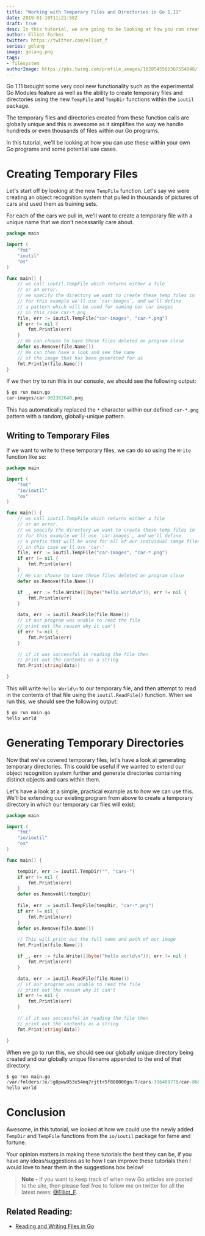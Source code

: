 ```yaml
---
title: "Working with Temporary Files and Directories in Go 1.11"
date: 2019-01-10T11:21:58Z
draft: true
desc: In this tutorial, we are going to be looking at how you can create and work with temp files and directories in Go 1.11
author: Elliot Forbes
twitter: https://twitter.com/elliot_f
series: golang
image: golang.png
tags:
- filesystem
authorImage: https://pbs.twimg.com/profile_images/1028545501367554048/lzr43cQv_400x400.jpg
---
```


Go 1.11 brought some very cool new functionality such as the experimental Go Modules feature as well as the ability to create temporary files and directories using the new `TempFile` and `TempDir` functions within the `ioutil` package.

The temporary files and directories created from these function calls are globally unique and this is awesome as it simplifies the way we handle hundreds or even thousands of files within our Go programs.

In this tutorial, we'll be looking at how you can use these within your own Go programs and some potential use cases.

# Creating Temporary Files

Let's start off by looking at the new `TempFile` function. Let's say we were creating an object recognition system that pulled in thousands of pictures of cars and used them as training sets. 

For each of the cars we pull in, we'll want to create a temporary file with a unique name that we don't necessarily care about. 

```go
package main

import (
    "fmt"
    "ioutil"
    "os"
)

func main() {
    // we call ioutil.TempFile which returns either a file
    // or an error.
    // we specify the directory we want to create these temp files in
    // for this example we'll use `car-images`, and we'll define
    // a pattern which will be used for naming our car images
    // in this case car-*.png
    file, err := ioutil.TempFile("car-images", "car-*.png")
    if err != nil {
        fmt.Println(err)
    }
    // We can choose to have these files deleted on program close 
    defer os.Remove(file.Name())
    // We can then have a look and see the name 
    // of the image that has been generated for us
    fmt.Println(file.Name()) 
}
```

If we then try to run this in our console, we should see the following output:

```s
$ go run main.go
car-images/car-982382640.png
```

This has automatically replaced the `*` character within our defined `car-*.png` pattern with a random, globally-unique pattern.

## Writing to Temporary Files

If we want to write to these temporary files, we can do so using the `Write` function like so:

```go
package main

import (
	"fmt"
	"io/ioutil"
	"os"
)

func main() {
	// we call ioutil.TempFile which returns either a file
	// or an error.
	// we specify the directory we want to create these temp files in
	// for this example we'll use `car-images`, and we'll define
	// a prefix that will be used for all of our individual image filenames
	// in this case we'll use 'car-'
	file, err := ioutil.TempFile("car-images", "car-*.png")
	if err != nil {
		fmt.Println(err)
	}
	// We can choose to have these files deleted on program close
	defer os.Remove(file.Name())

	if _, err := file.Write([]byte("hello world\n")); err != nil {
		fmt.Println(err)
	}

	data, err := ioutil.ReadFile(file.Name())
	// if our program was unable to read the file
	// print out the reason why it can't
	if err != nil {
		fmt.Println(err)
	}

	// if it was successful in reading the file then
	// print out the contents as a string
	fmt.Print(string(data))

}
```

This will write `Hello World\n` to our temporary file, and then attempt to read in the contents of that file using the `ioutil.ReadFile()` function. When we run this, we should see the following output:

```s
$ go run main.go
hello world
```

# Generating Temporary Directories

Now that we've covered temporary files, let's have a look at generating temporary directories. This could be useful if we wanted to extend our object recognition system further and generate directories containing distinct objects and cars within them.

Let's have a look at a simple, practical example as to how we can use this. We'll be extending our existing program from above to create a temporary directory in which our temporary car files will exist:

```go
package main

import (
	"fmt"
	"io/ioutil"
	"os"
)

func main() {

	tempDir, err := ioutil.TempDir("", "cars-")
	if err != nil {
		fmt.Println(err)
	}
	defer os.RemoveAll(tempDir)
	
	file, err := ioutil.TempFile(tempDir, "car-*.png")
	if err != nil {
		fmt.Println(err)
	}
	defer os.Remove(file.Name())

    // This will print out the full name and path of our image
	fmt.Println(file.Name())

	if _, err := file.Write([]byte("hello world\n")); err != nil {
		fmt.Println(err)
	}

	data, err := ioutil.ReadFile(file.Name())
	// if our program was unable to read the file
	// print out the reason why it can't
	if err != nil {
		fmt.Println(err)
	}

	// if it was successful in reading the file then
	// print out the contents as a string
	fmt.Print(string(data))

}
```

When we go to run this, we should see our globally unique directory being created and our globally unique filename appended to the end of that directory:

```s
$ go run main.go
/var/folders/3x/5g0pww953x54mq7rjttr5f880000gn/T/cars-396489778/car-860960233.png
hello world
```

# Conclusion

Awesome, in this tutorial, we looked at how we could use the newly added `TempDir` and `TempFile` functions from the `io/ioutil` package for fame and fortune.


Your opinion matters in making these tutorials the best they can be, if you have any ideas/suggestions as to how I can improve these tutorials then I would love to hear them in the suggestions box below!

> **Note -** If you want to keep track of when new Go articles are posted to the site, then please feel free to follow me on twitter for all the latest news: [@Elliot_F](https://twitter.com/elliot_f).

## Related Reading:

* [Reading and Writing Files in Go](/golang/reading-writing-files-in-go/)